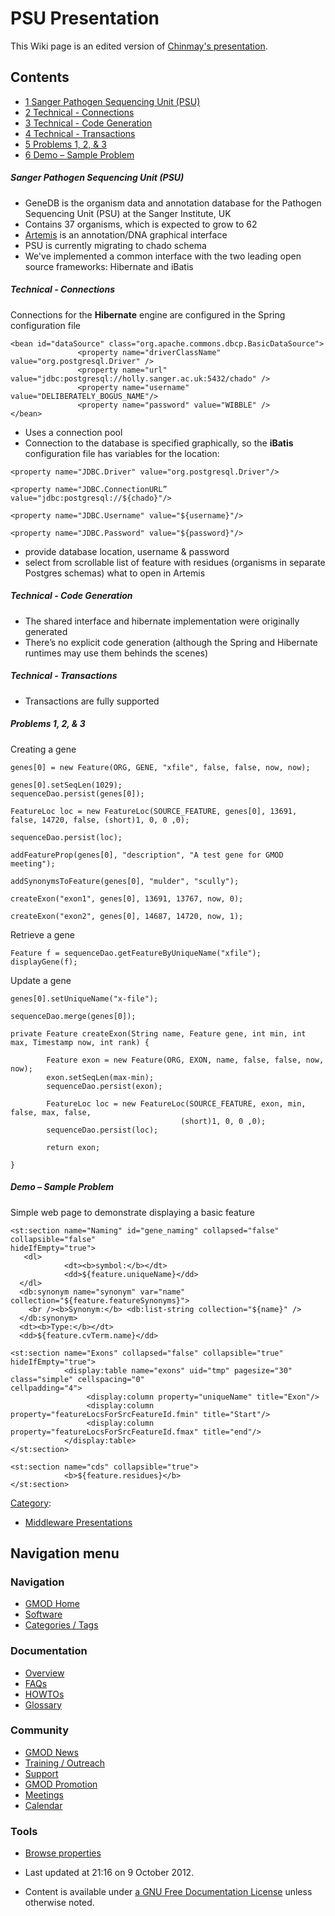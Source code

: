 



<span id="top"></span>




# <span dir="auto">PSU Presentation</span>









This Wiki page is an edited version of
<a href="https://raw.githubusercontent.com/GMOD/gmod.github.io/main/mediawiki/images/5/56/PSU.pdf" class="internal"
title="PSU.pdf">Chinmay's presentation</a>.


## Contents



- [<span class="tocnumber">1</span> <span class="toctext">Sanger
  Pathogen Sequencing Unit
  (PSU)</span>](#Sanger_Pathogen_Sequencing_Unit_.28PSU.29)
- [<span class="tocnumber">2</span> <span class="toctext">Technical -
  Connections</span>](#Technical_-_Connections)
- [<span class="tocnumber">3</span> <span class="toctext">Technical -
  Code Generation</span>](#Technical_-_Code_Generation)
- [<span class="tocnumber">4</span> <span class="toctext">Technical -
  Transactions</span>](#Technical_-_Transactions)
- [<span class="tocnumber">5</span> <span class="toctext">Problems 1, 2,
  & 3</span>](#Problems_1.2C_2.2C_.26_3)
- [<span class="tocnumber">6</span> <span class="toctext">Demo – Sample
  Problem</span>](#Demo_.E2.80.93_Sample_Problem)



##### <span id="Sanger_Pathogen_Sequencing_Unit_.28PSU.29" class="mw-headline">Sanger Pathogen Sequencing Unit (PSU)</span>

- GeneDB is the organism data and annotation database for the Pathogen
  Sequencing Unit (PSU) at the Sanger Institute, UK
- Contains 37 organisms, which is expected to grow to 62
- [Artemis](Artemis "Artemis") is an annotation/DNA graphical interface
- PSU is currently migrating to chado schema
- We've implemented a common interface with the two leading open source
  frameworks: Hibernate and iBatis

##### <span id="Technical_-_Connections" class="mw-headline">Technical - Connections</span>

Connections for the **Hibernate** engine are configured in the Spring
configuration file


``` de1
<bean id="dataSource" class="org.apache.commons.dbcp.BasicDataSource">
               <property name="driverClassName" value="org.postgresql.Driver" />
               <property name="url" value="jdbc:postgresql://holly.sanger.ac.uk:5432/chado" />
               <property name="username" value="DELIBERATELY_BOGUS_NAME"/>
               <property name="password" value="WIBBLE" />
</bean>
```


- Uses a connection pool
- Connection to the database is specified graphically, so the **iBatis**
  configuration file has variables for the location:


``` de1
<property name="JDBC.Driver" value="org.postgresql.Driver"/>
 
<property name="JDBC.ConnectionURL” value="jdbc:postgresql://${chado}"/>
 
<property name="JDBC.Username" value="${username}"/>
 
<property name="JDBC.Password" value="${password}"/>
```


- provide database location, username & password
- select from scrollable list of feature with residues (organisms in
  separate Postgres schemas) what to open in Artemis

##### <span id="Technical_-_Code_Generation" class="mw-headline">Technical - Code Generation</span>

- The shared interface and hibernate implementation were originally
  generated
- There’s no explicit code generation (although the Spring and Hibernate
  runtimes may use them behinds the scenes)

##### <span id="Technical_-_Transactions" class="mw-headline">Technical - Transactions</span>

- Transactions are fully supported

##### <span id="Problems_1.2C_2.2C_.26_3" class="mw-headline">Problems 1, 2, & 3</span>

Creating a gene


``` de1
genes[0] = new Feature(ORG, GENE, "xfile", false, false, now, now);
 
genes[0].setSeqLen(1029);
sequenceDao.persist(genes[0]);
 
FeatureLoc loc = new FeatureLoc(SOURCE_FEATURE, genes[0], 13691, false, 14720, false, (short)1, 0, 0 ,0);
 
sequenceDao.persist(loc);
 
addFeatureProp(genes[0], "description", "A test gene for GMOD meeting");
 
addSynonymsToFeature(genes[0], "mulder", "scully");
 
createExon("exon1", genes[0], 13691, 13767, now, 0);
 
createExon("exon2", genes[0], 14687, 14720, now, 1);
```


Retrieve a gene


``` de1
Feature f = sequenceDao.getFeatureByUniqueName("xfile");
displayGene(f);
```


Update a gene


``` de1
genes[0].setUniqueName("x-file");
 
sequenceDao.merge(genes[0]);
```


  


``` de1
private Feature createExon(String name, Feature gene, int min, int max, Timestamp now, int rank) {
 
        Feature exon = new Feature(ORG, EXON, name, false, false, now, now);
        exon.setSeqLen(max-min);
        sequenceDao.persist(exon);
 
        FeatureLoc loc = new FeatureLoc(SOURCE_FEATURE, exon, min, false, max, false,
                                      (short)1, 0, 0 ,0);
        sequenceDao.persist(loc);
 
        return exon;
 
}
```


##### <span id="Demo_.E2.80.93_Sample_Problem" class="mw-headline">Demo – Sample Problem</span>

Simple web page to demonstrate displaying a basic feature


``` de1
<st:section name="Naming" id="gene_naming" collapsed="false" collapsible="false"
hideIfEmpty="true">
   <dl>
            <dt><b>symbol:</b></dt>
            <dd>${feature.uniqueName}</dd>
  </dl>
  <db:synonym name="synonym" var="name" collection="${feature.featureSynonyms}">
    <br /><b>Synonym:</b> <db:list-string collection="${name}" />
  </db:synonym>
  <dt><b>Type:</b></dt>
  <dd>${feature.cvTerm.name}</dd>
 
<st:section name="Exons" collapsed="false" collapsible="true" hideIfEmpty="true">
            <display:table name="exons" uid="tmp" pagesize="30" class="simple" cellspacing="0"
cellpadding="4">
                 <display:column property="uniqueName" title="Exon"/>
                 <display:column property="featureLocsForSrcFeatureId.fmin" title="Start"/>
                 <display:column property="featureLocsForSrcFeatureId.fmax" title="end"/>
            </display:table>
</st:section>
 
<st:section name="cds" collapsible="true">
            <b>${feature.residues}</b>
</st:section>
```





[Category](Special%253ACategories "Special%253ACategories"):

- [Middleware
  Presentations](Category%253AMiddleware_Presentations "Category%253AMiddleware Presentations")






## Navigation menu









### Navigation



- <span id="n-GMOD-Home">[GMOD Home](Main_Page)</span>
- <span id="n-Software">[Software](GMOD_Components)</span>
- <span id="n-Categories-.2F-Tags">[Categories /
  Tags](Categories)</span>




### Documentation



- <span id="n-Overview">[Overview](Overview)</span>
- <span id="n-FAQs">[FAQs](Category%253AFAQ)</span>
- <span id="n-HOWTOs">[HOWTOs](Category%253AHOWTO)</span>
- <span id="n-Glossary">[Glossary](Glossary)</span>




### Community



- <span id="n-GMOD-News">[GMOD News](GMOD_News)</span>
- <span id="n-Training-.2F-Outreach">[Training /
  Outreach](Training_and_Outreach)</span>
- <span id="n-Support">[Support](Support)</span>
- <span id="n-GMOD-Promotion">[GMOD Promotion](GMOD_Promotion)</span>
- <span id="n-Meetings">[Meetings](Meetings)</span>
- <span id="n-Calendar">[Calendar](Calendar)</span>




### Tools

- <span id="t-smwbrowselink"><a href="Special%253ABrowse/PSU_Presentation" rel="smw-browse">Browse
  properties</a></span>



- <span id="footer-info-lastmod">Last updated at 21:16 on 9 October
  2012.</span>
<!-- - <span id="footer-info-viewcount">19,221 page views.</span> -->
- <span id="footer-info-copyright">Content is available under
  <a href="http://www.gnu.org/licenses/fdl-1.3.html" class="external"
  rel="nofollow">a GNU Free Documentation License</a> unless otherwise
  noted.</span>

<!-- -->



<!-- -->




